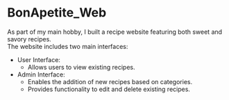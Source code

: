 # BonApetite_Web
As part of my main hobby, I built a recipe website featuring both sweet and savory recipes.  
The website includes two main interfaces:
- User Interface:
  - Allows users to view existing recipes.
- Admin Interface:
  - Enables the addition of new recipes based on categories.
  - Provides functionality to edit and delete existing recipes.
